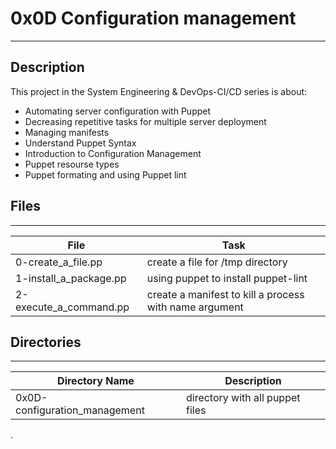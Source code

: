 # 0x0D Configuration management
---
## Description

This project in the System Engineering & DevOps-CI/CD series is about:
* Automating server configuration with Puppet
* Decreasing repetitive tasks for multiple server deployment
* Managing manifests
* Understand Puppet Syntax
* Introduction to Configuration Management
* Puppet resourse types
* Puppet formating and using Puppet lint

## Files
---
File|Task
---|---
0-create_a_file.pp | create a file for /tmp directory
1-install_a_package.pp | using puppet to install puppet-lint
2-execute_a_command.pp | create a manifest to kill a process with name argument

## Directories
---
Directory Name | Description
---|---
0x0D-configuration_management | directory with all puppet files


.